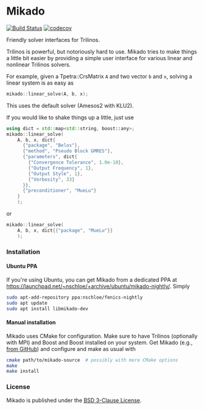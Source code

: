 # Mikado

[![Build Status](https://travis-ci.org/nschloe/mikado.svg?branch=master)](https://travis-ci.org/nschloe/mikado)
[![codecov](https://codecov.io/gh/nschloe/mikado/branch/master/graph/badge.svg)](https://codecov.io/gh/nschloe/mikado)

Friendly solver interfaces for Trilinos.

Trilinos is powerful, but notoriously hard to use. Mikado tries to make things
a little bit easier by providing a simple user interface for various linear and
nonlinear Trilinos solvers.

For example, given a Tpetra::CrsMatrix `A` and two vector `b` and `x`, solving a
linear system is as easy as
```c++
mikado::linear_solve(A, b, x);
```
This uses the default solver (Amesos2 with KLU2).

If you would like to shake things up a little, just use
```c++
using dict = std::map<std::string, boost::any>;
mikado::linear_solve(
    A, b, x, dict{
      {"package", "Belos"},
      {"method", "Pseudo Block GMRES"},
      {"parameters", dict{
        {"Convergence Tolerance", 1.0e-10},
        {"Output Frequency", 1},
        {"Output Style", 1},
        {"Verbosity", 33}
      }},
      {"preconditioner", "MueLu"}
    }
    );
```
or
```c++
mikado::linear_solve(
    A, b, x, dict{{"package", "MueLu"}}
    );
```

### Installation

#### Ubuntu PPA

If you're using Ubuntu, you can get Mikado from a dedicated PPA at
https://launchpad.net/~nschloe/+archive/ubuntu/mikado-nightly/. Simply
```sh
sudo apt-add-repository ppa:nschloe/fenics-nightly
sudo apt update
sudo apt install libmikado-dev
```

#### Manual installation

Mikado uses CMake for configuration. Make sure to have Trilinos (optionally
with MPI) and Boost and Boost installed on your system. Get Mikado (e.g.,
[from GitHub](https://github.com/nschloe/mikado)) and configure and make as
usual with
```sh
cmake path/to/mikado-source  # possibly with more CMake options
make
make install
```

### License

Mikado is published under the [BSD 3-Clause License](https://opensource.org/licenses/BSD-3-Clause).
